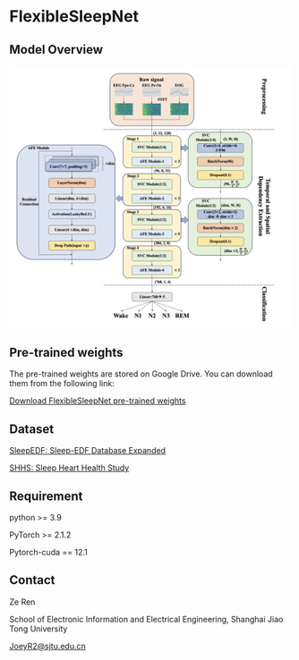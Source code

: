 # FlexibleSleepNet

## Model Overview

![Model Overview.png](https://github.com/Joeyrzz/FlexibleSleepNet/blob/main/Model%20Overview.png)

## Pre-trained weights

The pre-trained weights are stored on Google Drive. You can download them from the following link:

[Download FlexibleSleepNet pre-trained weights](https://drive.google.com/drive/folders/1K0NtJseSqWwUZsN3yU7VkARq3TLDZGNL?usp=sharing)

## Dataset

[SleepEDF: Sleep-EDF Database Expanded](https://www.physionet.org/content/sleep-edfx/1.0.0/)

[SHHS: Sleep Heart Health Study](https://sleepdata.org/datasets/shhs)

## Requirement

python >= 3.9

PyTorch >= 2.1.2

Pytorch-cuda == 12.1

## Contact

Ze Ren

School of Electronic Information and Electrical Engineering, Shanghai Jiao Tong University

JoeyR2@sjtu.edu.cn
